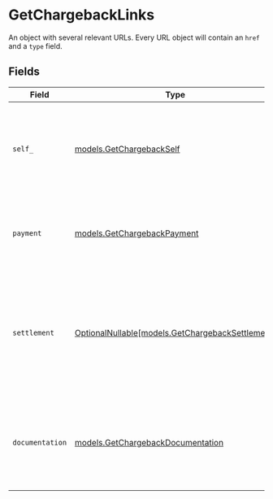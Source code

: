 # GetChargebackLinks

An object with several relevant URLs. Every URL object will contain an `href` and a `type` field.


## Fields

| Field                                                                                                                           | Type                                                                                                                            | Required                                                                                                                        | Description                                                                                                                     |
| ------------------------------------------------------------------------------------------------------------------------------- | ------------------------------------------------------------------------------------------------------------------------------- | ------------------------------------------------------------------------------------------------------------------------------- | ------------------------------------------------------------------------------------------------------------------------------- |
| `self_`                                                                                                                         | [models.GetChargebackSelf](../models/getchargebackself.md)                                                                      | :heavy_check_mark:                                                                                                              | In v2 endpoints, URLs are commonly represented as objects with an `href` and `type` field.                                      |
| `payment`                                                                                                                       | [models.GetChargebackPayment](../models/getchargebackpayment.md)                                                                | :heavy_check_mark:                                                                                                              | The API resource URL of the [payment](get-payment) that this chargeback belongs to.                                             |
| `settlement`                                                                                                                    | [OptionalNullable[models.GetChargebackSettlement]](../models/getchargebacksettlement.md)                                        | :heavy_minus_sign:                                                                                                              | The API resource URL of the [settlement](get-settlement) this chargeback has been settled with. Not present if<br/>not yet settled. |
| `documentation`                                                                                                                 | [models.GetChargebackDocumentation](../models/getchargebackdocumentation.md)                                                    | :heavy_check_mark:                                                                                                              | In v2 endpoints, URLs are commonly represented as objects with an `href` and `type` field.                                      |
